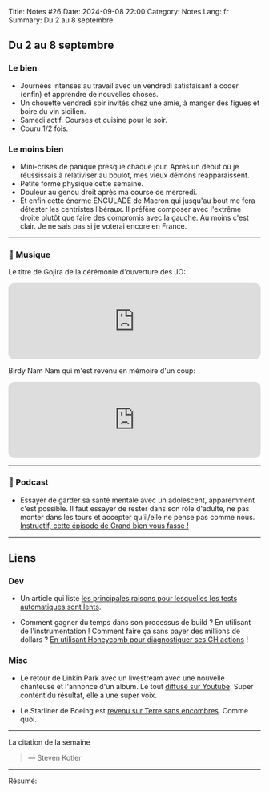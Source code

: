Title: Notes #26
Date: 2024-09-08 22:00
Category: Notes
Lang: fr
Summary: Du 2 au 8 septembre

## Du 2 au 8 septembre

### Le bien

* Journées intenses au travail avec un vendredi satisfaisant à coder (enfin) et apprendre de nouvelles choses.
* Un chouette vendredi soir invités chez une amie, à manger des figues et boire du vin sicilien.
* Samedi actif. Courses et cuisine pour le soir.
* Couru 1/2 fois.

### Le moins bien

* Mini-crises de panique presque chaque jour. Après un debut où je réussissais à relativiser au boulot, mes vieux démons réapparaissent.
* Petite forme physique cette semaine.
* Douleur au genou droit après ma course de mercredi.
* Et enfin cette énorme ENCULADE de Macron qui jusqu'au bout me fera détester les centristes libéraux. Il préfère composer avec l'extrême droite plutôt que faire des compromis avec la gauche. Au moins c'est clair. Je ne sais pas si je voterai encore en France.

---

### 🎵 Musique

Le titre de Gojira de la cérémonie d'ouverture des JO:

<iframe style="border-radius:12px" src="https://open.spotify.com/embed/track/4AFjPeecGnS3999PV5iOSK?utm_source=generator&theme=0" width="100%" height="152" frameBorder="0" allowfullscreen="" allow="autoplay; clipboard-write; encrypted-media; fullscreen; picture-in-picture" loading="lazy"></iframe>

Birdy Nam Nam qui m'est revenu en mémoire d'un coup:

<iframe style="border-radius:12px" src="https://open.spotify.com/embed/track/75ebMLhQSyfqjYFdAo6J9B?utm_source=generator" width="100%" height="152" frameBorder="0" allowfullscreen="" allow="autoplay; clipboard-write; encrypted-media; fullscreen; picture-in-picture" loading="lazy"></iframe>

---

### 🎤 Podcast

* Essayer de garder sa santé mentale avec un adolescent, apparemment c'est possible. Il faut essayer de rester dans son rôle d'adulte, ne pas monter dans les tours et accepter qu'il/elle ne pense pas comme nous. [Instructif, cette épisode de Grand bien vous fasse !](https://www.radiofrance.fr/franceinter/podcasts/grand-bien-vous-fasse/grand-bien-vous-fasse-du-mercredi-04-septembre-2024-7670362) 

---

## Liens

### Dev

* Un article qui liste [les principales raisons pour lesquelles les tests automatiques sont lents](https://charity.wtf/2020/12/31/why-are-my-tests-so-slow-a-list-of-likely-suspects-anti-patterns-and-unresolved-personal-trauma/).

* Comment gagner du temps dans son processus de build ? En utilisant de l'instrumentation ! Comment faire ça sans payer des millions de dollars ? [En utilisant Honeycomb pour diagnostiquer ses GH actions](https://x.com/calvinalkan/status/1827860623331385353) !

### Misc

* Le retour de Linkin Park avec un livestream avec une nouvelle chanteuse et l'annonce d'un album. Le tout [diffusé sur Youtube](https://www.youtube.com/live/IL1nlWOciL0?si=emB45ZpU5p_Bw5L5). Super content du résultat, elle a une super voix.

* Le Starliner de Boeing est [revenu sur Terre sans encombres](https://www.lemonde.fr/sciences/article/2024/09/07/la-capsule-starliner-de-boeing-est-bien-rentree-sur-terre_6306004_1650684.html). Comme quoi.

---

La citation de la semaine

> 

> — Steven Kotler

---

Résumé: 
